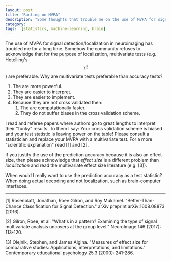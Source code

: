 ```yaml
---
layout: post
title: "Ranting on MVPA"
description: "Some thoughts that trouble me on the use of MVPA for signal detection"
category: 
tags:  [statistics, machine-learning, brain]
---
```


The use of MVPA for signal detection/localization in neuroimaging has troubled me for a long time. 
Somehow the community refuses to acknowledge that for the purpose of localization, multivariate tests (e.g. Hotelling's $$T^2$$) are preferable.
Why are multivariate tests preferable than accuracy tests?

1. The are more powerful.
1. They are easier to interpret.
1. They are easier to implement.
1. Because they are not cross validated then:
    1. The are computationally faster.
    1. They do not suffer biases in the cross validation scheme.

I read and referee papers where authors go to great lengths to interpret their "funky" results. 
To them I say: 
Your cross validation scheme is biased and your test statistic is leaving power on the table!
Please consult a statistician and replace your MVPA with a multivariate test. 
For a more "scientific explanation" read [1] and [2].

If you justify the use of the prediction accuracy because it is also an effect-size, then please acknowledge that _effect size_ is a different problem than _localization_ and read the multivariate effect size literature (e.g. [3]). 

When would I really want to use the prediction accuracy as a test statistic? 
When doing actual decoding and not localization, such as brain-computer interfaces.



-----
[1] Rosenblatt, Jonathan, Roee Gilron, and Roy Mukamel. "Better-Than-Chance Classification for Signal Detection." arXiv preprint arXiv:1608.08873 (2016).

[2] Gilron, Roee, et al. "What's in a pattern? Examining the type of signal multivariate analysis uncovers at the group level." NeuroImage 146 (2017): 113-120.

[3] Olejnik, Stephen, and James Algina. "Measures of effect size for comparative studies: Applications, interpretations, and limitations." Contemporary educational psychology 25.3 (2000): 241-286.
